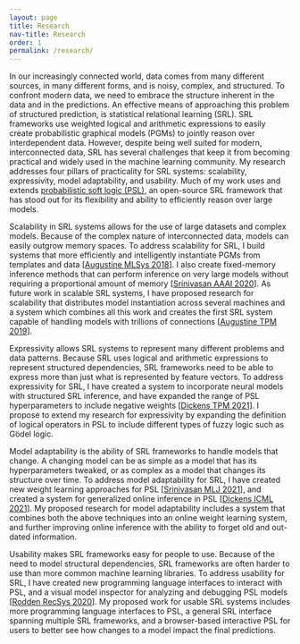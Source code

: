 ```yaml
---
layout: page
title: Research
nav-title: Research
order: 1
permalink: /research/
---
```


In our increasingly connected world, data comes from many different sources, in many different forms, and is noisy, complex, and structured.
To confront modern data, we need to embrace the structure inherent in the data and in the predictions.
An effective means of approaching this problem of structured prediction, is statistical relational learning (SRL).
SRL frameworks use weighted logical and arithmetic expressions to easily create probabilistic graphical models (PGMs) to jointly reason over interdependent data.
However, despite being well suited for modern, interconnected data, SRL has several challenges that keep it from becoming practical and widely used in the machine learning community.
My research addresses four pillars of practicality for SRL systems: scalability, expressivity, model adaptability, and usability.
Much of my work uses and extends [probabilistic soft logic (PSL)](https://psl.linqs.org), an open-source SRL framework that has stood out for its flexibility and ability to efficiently reason over large models.

Scalability in SRL systems allows for the use of large datasets and complex models.
Because of the complex nature of interconnected data, models can easily outgrow memory spaces.
To address scalability for SRL, I build systems that more efficiently and intelligently instantiate PGMs from templates and data [[Augustine MLSys 2018](https://linqs.github.io/linqs-website/publications/#id:augustine-mlsys18)].
I also create fixed-memory inference methods that can perform inference on very large models without requiring a proportional amount of memory [[Srinivasan AAAI 2020](https://linqs.github.io/linqs-website/publications/#id:srinivasan-aaai20b)].
As future work in scalable SRL systems, I have proposed research for scalability that distributes model instantiation across several machines and a system which combines all this work and creates the first SRL system capable of handling models with trillions of connections [[Augustine TPM 2019](https://linqs.github.io/linqs-website/publications/#id:augustine-tpm19)].

Expressivity allows SRL systems to represent many different problems and data patterns.
Because SRL uses logical and arithmetic expressions to represent structured dependencies, SRL frameworks need to be able to express more than just what is represented by feature vectors.
To address expressivity for SRL, I have created a system to incorporate neural models with structured SRL inference, and have expanded the range of PSL hyperparameters to include negative weights [[Dickens TPM 2021](https://linqs.github.io/linqs-website/publications/#id:dickens-tpm21)].
I propose to extend my research for expressivity by expanding the definition of logical operators in PSL to include different types of fuzzy logic such as Gödel logic.

Model adaptability is the ability of SRL frameworks to handle models that change.
A changing model can be as simple as a model that has its hyperparameters tweaked, or as complex as a model that changes its structure over time.
To address model adaptability for SRL, I have created new weight learning approaches for PSL [[Srinivasan MLJ 2021](https://linqs.github.io/linqs-website/publications/#id:srinivasan-mlj21)], and created a system for generalized online inference in PSL [[Dickens ICML 2021](https://linqs.github.io/linqs-website/publications/#id:dickens-icml21)].
My proposed research for model adaptability includes a system that combines both the above techniques into an online weight learning system, and further improving online inference with the ability to forget old and out-dated information.

Usability makes SRL frameworks easy for people to use.
Because of the need to model structural dependencies, SRL frameworks are often harder to use than more common machine learning libraries.
To address usability for SRL, I have created new programming language interfaces to interact with PSL, and a visual model inspector for analyzing and debugging PSL models [[Rodden RecSys 2020](https://linqs.github.io/linqs-website/publications/#id:rodden-recsys20)].
My proposed work for usable SRL systems includes more programming language interfaces to PSL, a general SRL interface spanning multiple SRL frameworks, and a browser-based interactive PSL for users to better see how changes to a model impact the final predictions.
